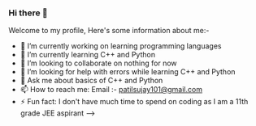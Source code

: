 ### Hi there 👋

Welcome to my profile, Here's some information about me:-


- 🔭 I’m currently working on learning programming languages
- 🌱 I’m currently learning C++ and Python
- 👯 I’m looking to collaborate on nothing for now
- 🤔 I’m looking for help with errors while learning C++ and Python
- 💬 Ask me about basics of C++ and Python
- 📫 How to reach me: Email :- patilsujay101@gmail.com
- ⚡ Fun fact: I don't have much time to spend on coding as I am a 11th grade JEE aspirant
-->
